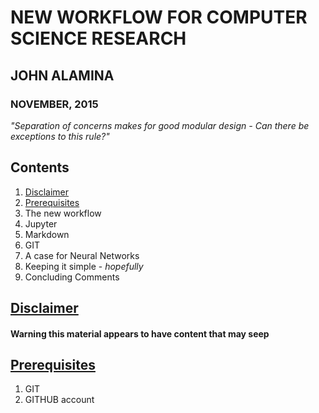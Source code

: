 # NEW WORKFLOW FOR COMPUTER SCIENCE RESEARCH

## JOHN ALAMINA
### NOVEMBER, 2015

*"Separation of concerns makes for good modular design - Can there be exceptions to this rule?"*

## Contents<a name="contents"></a>

1. [Disclaimer](#disclaimer)
2. [Prerequisites](#prerequisites)
2. The new workflow
2. Jupyter
3. Markdown
4. GIT
5. A case for Neural Networks
6. Keeping it simple - *hopefully*
7. Concluding Comments


## [Disclaimer](#contents)<a name="disclaimer"></a>
#### Warning this material appears to have content that may seep

## [Prerequisites](#contents)<a name="prerequisites"></a>
1. GIT
2. GITHUB account



















































































